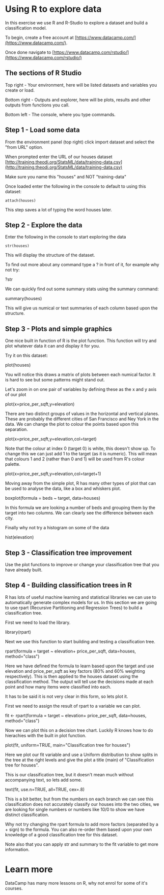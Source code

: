 # Using R to explore data

In this exercise we use R and R-Studio to explore a dataset and build a classification model.

To begin, create a free account at [https://www.datacamp.com/](https://www.datacamp.com/).

Once done navigate to [https://www.datacamp.com/rstudio/](https://www.datacamp.com/rstudio/)

## The sections of R Studio

Top right - Your environment, here will be listed datasets and variables you create or load.

Bottom right - Outputs and explorer, here will be plots, results and other outputs from functions you call.

Bottom left - The console, where you type commands. 

## Step 1 - Load some data

From the environment panel (top right) click import dataset and select the "from URL" option.

When prompted enter the URL of our houses dataset [http://training.theodi.org/StatsML/data/training-data.csv](http://training.theodi.org/StatsML/data/training-data.csv)

Make sure you name this "houses" and NOT "training-data"

Once loaded enter the following in the console to default to using this dataset:

    attach(houses)
  
This step saves a lot of typing the word houses later.

## Step 2 - Explore the data

Enter the following in the console to start exploring the data

    str(houses)
  
This will display the structure of the dataset.

To find out more about any command type a ? in front of it, for example why not try:

  ?str
  
We can quickly find out some summary stats using the summary command:

  summary(houses)
  
This will give us numical or text summaries of each column based upon the structure. 

## Step 3 - Plots and simple graphics

One nice built in function of R is the plot function. This function will try and plot whatever data it can and display it for you.

Try it on this dataset:

  plot(houses)
  
You will notice this draws a matrix of plots between each numical factor. It is hard to see but some patterns might stand out.

Let's zoom in on one pair of variables by defining these as the x and y axis of our plot

  plot(x=price_per_sqft,y=elevation)
  
There are two distinct groups of values in the horizontal and vertical planes. These are probably the different cities of San Francisco and Ney York in the data. We can change the plot to colour the points based upon this separation.

  plot(x=price_per_sqft,y=elevation,col=target)

Note that the colour at index 0 (target 0) is white, this doesn't show up. To change this we can just add 1 to the target (as it is numeric). This will mean that colours 1 and 2 (rather than 0 and 1) will be used from R's colour palette.

  plot(x=price_per_sqft,y=elevation,col=target+1)

Moving away from the simple plot, R has many other types of plot that can be used to analyse the data, like a box and whiskers plot.

  boxplot(formula = beds ~ target, data=houses)

In this formula we are looking a number of beds and grouping them by the target into two columns. We can clearly see the difference between each city.

Finally why not try a histogram on some of the data

  hist(elevation)

## Step 3 - Classification tree improvement

Use the plot functions to improve or change your classification tree that you have already built.

## Step 4 - Building classification trees in R

R has lots of useful machine learning and statistical libraries we can use to automatically generate complex models for us. In this section we are going to use rpart (Recursive Partitioning and Regression Trees) to build a classification tree.

First we need to load the library.

  library(rpart)
  
Next we use this function to start building and testing a classification tree.

  rpart(formula = target ~ elevation+ price_per_sqft, data=houses, method="class")

Here we have defined the formula to learn based upon the target and use elevation and price_per_sqft as key factors (80% and 60% weighting respectively). This is then applied to the houses dataset using the classification method. The output will tell use the decisions made at each point and how many items were classified into each. 

It has to be said it is not very clear in this form, so lets plot it. 

First we need to assign the result of rpart to a variable we can plot.

  fit <- rpart(formula = target ~ elevation+ price_per_sqft, data=houses, method="class")
  
Now we can plot this on a decision tree chart. Luckily R knows how to do hierachies with the built in plot function.

  plot(fit, uniform=TRUE, main="Classification tree for houses")
  
Here we plot our fit variable and use a Uniform distribution to show splits in the tree at the right levels and give the plot a title (main) of "Classification tree for houses". 

This is our classification tree, but it doesn't mean much without accompanying text, so lets add some.

  text(fit, use.n=TRUE, all=TRUE, cex=.8)
  
This is a bit better, but from the numbers on each branch we can see this classification does not accurately classify our houses into the two cities, we are looking for single numbers or numbers like 10/0 to show we have distinct classification. 

Why not try changing the rpart formula to add more factors (separated by a + sign) to the formula. You can also re-order them based upon your own knowledge of a good classification tree for this dataset. 

Note also that you can apply str and summary to the fit variable to get more information.

# Learn more

DataCamp has many more lessons on R, why not enrol for some of it's courses. 
